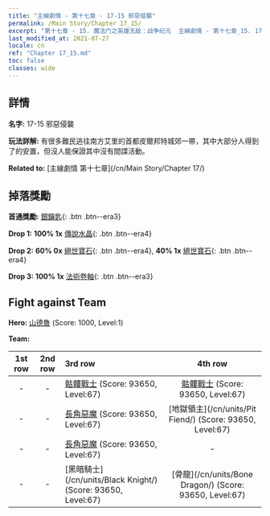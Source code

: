 ```yaml
---
title: "主線劇情 - 第十七章 - 17-15 邪惡侵襲"
permalink: /Main Story/Chapter 17_15/
excerpt: "第十七章 - 15. 魔法门之英雄无敌：战争纪元  主線劇情 - 第十七章_15. 17-15 邪惡侵襲"
last_modified_at: 2021-07-27
locale: cn
ref: "Chapter 17_15.md"
toc: false
classes: wide
---
```


## 詳情

 **名字:** 17-15 邪惡侵襲

 **玩法詳解:** 有很多難民逃往南方艾里的首都皮爾邦特城郊一帶，其中大部分人得到了的安置，但沒人能保證其中沒有間諜活動。

 **Related to:** [主線劇情 第十七章](/cn/Main Story/Chapter 17/)

## 掉落獎勵

 **首通獎勵:** [銀鑰匙](/cn/Items/con_693/){: .btn .btn--era3}

 **Drop 1:** **100% 1x** [傳說水晶](/cn/Items/mat_59/){: .btn .btn--era4}

 **Drop 2:** **60% 0x** [絕世寶石](/cn/Items/mat_51/){: .btn .btn--era4}, **40% 1x** [絕世寶石](/cn/Items/mat_51/){: .btn .btn--era4}

 **Drop 3:** **100% 1x** [法術卷軸](/cn/Items/con_694/){: .btn .btn--era3}


## Fight against Team
 **Hero:** [山德魯](/cn/heroes/Sandro/) (Score: 1000, Level:1)

 **Team:**


  | 1st row | 2nd row | 3rd row | 4th row |
  |:----:|:----:|:----|:----:|
  | - | - | [骷髏戰士](/cn/units/Skeleton/) (Score: 93650, Level:67)  | [骷髏戰士](/cn/units/Skeleton/) (Score: 93650, Level:67)  |
  | - | - | [長角惡魔](/cn/units/Demon/) (Score: 93650, Level:67)  | [地獄領主](/cn/units/Pit Fiend/) (Score: 93650, Level:67)  |
  | - | - | [長角惡魔](/cn/units/Demon/) (Score: 93650, Level:67)  | - |
  | - | - | [黑暗騎士](/cn/units/Black Knight/) (Score: 93650, Level:67)  | [骨龍](/cn/units/Bone Dragon/) (Score: 93650, Level:67)  |


